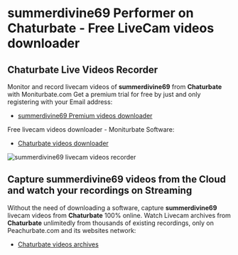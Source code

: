 # summerdivine69 Performer on Chaturbate - Free LiveCam videos downloader

## Chaturbate Live Videos Recorder

Monitor and record livecam videos of **summerdivine69** from **Chaturbate** with Moniturbate.com
Get a premium trial for free by just and only registering with your Email address:
* [summerdivine69 Premium videos downloader](https://moniturbate.com/request-demo-licence-key.html)

Free livecam videos downloader - Moniturbate Software:
* [Chaturbate videos downloader](https://moniturbate.com/moniturbate-download-software.html)

![summerdivine69 livecam videos recorder](https://peachurnet.com/templates/moniturbate-software.png)


## Capture summerdivine69 videos from the Cloud and watch your recordings on Streaming

Without the need of downloading a software, capture **summerdivine69** livecam videos from **Chaturbate** 100% online.
Watch Livecam archives from **Chaturbate** unlimitedly from thousands of existing recordings, only on Peachurbate.com and its websites network:
* [Chaturbate videos archives](https://peachurnet.com/)